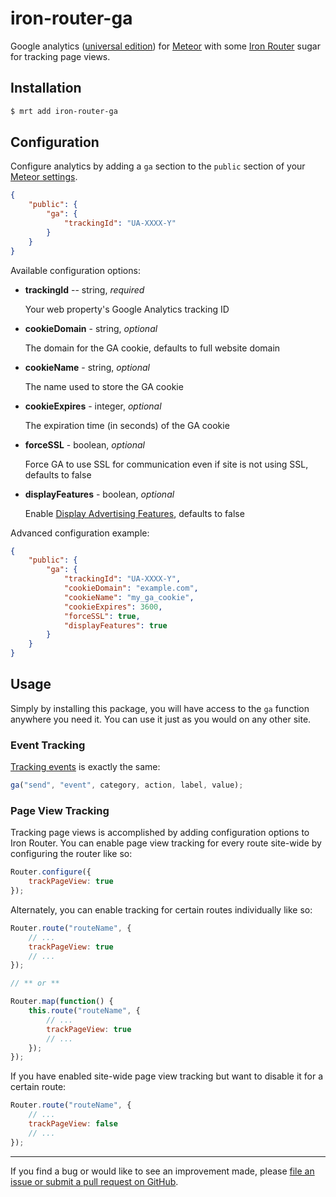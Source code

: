 # iron-router-ga

Google analytics ([universal edition](https://support.google.com/analytics/answer/2790010?hl=en)) for [Meteor](https://www.meteor.com/) with some [Iron Router](https://github.com/EventedMind/iron-router) sugar for tracking page views.

## Installation

```sh
$ mrt add iron-router-ga
```

## Configuration

Configure analytics by adding a `ga` section to the `public` section of your [Meteor settings](http://docs.meteor.com/#meteor_settings).

```json
{
    "public": {
        "ga": {
            "trackingId": "UA-XXXX-Y"
        }
    }
}
```

Available configuration options:

* **trackingId** -- string, *required*

    Your web property's Google Analytics tracking ID

* **cookieDomain** - string, *optional*

    The domain for the GA cookie, defaults to full website domain

* **cookieName** - string, *optional*

    The name used to store the GA cookie

* **cookieExpires** - integer, *optional*

    The expiration time (in seconds) of the GA cookie

* **forceSSL** - boolean, *optional*

    Force GA to use SSL for communication even if site is not using SSL, defaults to false

* **displayFeatures** - boolean, *optional*

    Enable [Display Advertising Features](https://developers.google.com/analytics/devguides/collection/analyticsjs/display-features), defaults to false

Advanced configuration example:

```json
{
    "public": {
        "ga": {
            "trackingId": "UA-XXXX-Y",
            "cookieDomain": "example.com",
            "cookieName": "my_ga_cookie",
            "cookieExpires": 3600,
            "forceSSL": true,
            "displayFeatures": true
        }
    }
}
```


## Usage

Simply by installing this package, you will have access to the `ga` function anywhere you need it. You can use it just as you would on any other site.

### Event Tracking

[Tracking events](https://developers.google.com/analytics/devguides/collection/analyticsjs/events) is exactly the same:

```javascript
ga("send", "event", category, action, label, value);
```

### Page View Tracking

Tracking page views is accomplished by adding configuration options to Iron Router. You can enable page view tracking for every route site-wide by configuring the router like so:

```javascript
Router.configure({
    trackPageView: true
});
```

Alternately, you can enable tracking for certain routes individually like so:

```javascript
Router.route("routeName", {
    // ...
    trackPageView: true
    // ...
});

// ** or **

Router.map(function() {
    this.route("routeName", {
        // ...
        trackPageView: true
        // ...
    });
});
```

If you have enabled site-wide page view tracking but want to disable it for a certain route:

```javascript
Router.route("routeName", {
    // ...
    trackPageView: false
    // ...
});
```

--------------------------------------------------------

If you find a bug or would like to see an improvement made, please [file an issue or submit a pull request on GitHub](https://github.com/reywood/meteor-iron-router-ga/issues).
